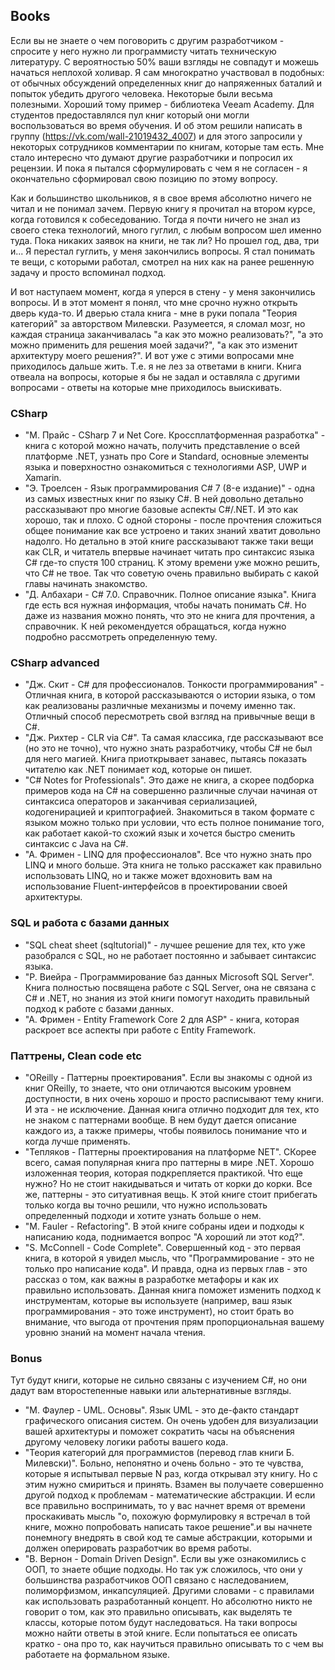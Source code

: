 ## Books

Если вы не знаете о чем поговорить с другим разработчиком - спросите у него нужно ли программисту читать техническую литературу. С вероятностью 50% ваши взгляды не совпадут и можешь начаться неплохой холивар. Я сам многократно участвовал в подобных: от обычных обсуждений определенных книг до напряженных баталий и попыток убедить другого человека. Некоторые были весьма полезными. Хороший тому пример - библиотека Veeam Academy. Для студентов предоставлялся пул книг который они могли воспользоваться во время обучения. И об этом решили написать в группу (https://vk.com/wall-21019432_4007) и для этого запросили у некоторых сотрудников комментарии по книгам, которые там есть. Мне стало интересно что думают другие разработчики и попросил их рецензии. И пока я пытался сформулировать с чем я не согласен - я окончательно сформировал свою позицию по этому вопросу.

Как и большинство школьников, я в свое время абсолютно ничего не читал и не понимал зачем. Первую книгу я прочитал на втором курсе, когда готовился к собеседованию. Тогда я почти ничего не знал из своего стека технологий, много гуглил, с любым вопросом шел именно туда. Пока никаких заявок на книги, не так ли? Но прошел год, два, три и... Я перестал гуглить, у меня закончились вопросы. Я стал понимать те вещи, с которыми работал, смотрел на них как на ранее решенную задачу и просто вспоминал подход.

И вот наступаем момент, когда я уперся в стену - у меня закончились вопросы. И в этот момент я понял, что мне срочно нужно открыть дверь куда-то. И дверью стала книга - мне в руки попала "Теория категорий" за авторством Милевски. Разумеется, я сломал мозг, но каждая страница заканчивалась "а как это можно реализовать?", "а это можно применить для решения моей задачи?", "а как это изменит архитектуру моего решения?". И вот уже с этими вопросами мне приходилось дальше жить. Т.е. я не лез за ответами в книги. Книга отвеала на вопросы, которые я бы не задал и оставляла с другими вопросами - ответы на которые мне приходилось выискивать.

### CSharp

- "М. Прайс - CSharp 7 и Net Core. Кроссплатформенная разработка" - книга с которой можно начать, получить представление о всей платформе .NET, узнать про Core и Standard, основные элементы языка и поверхностно ознакомиться с технологиями ASP, UWP и Xamarin.
- "Э. Троелсен - Язык программирования C# 7 (8-е издание)" - одна из самых известных книг по языку C#. В ней довольно детально рассказывают про многие базовые аспекты C#/.NET. И это как хорошо, так и плохо. С одной стороны - после прочтения сложиться общее понимание как все устроено и таких знаний хватит довольно надолго. Но детально в этой книге рассказывают также таки вещи как CLR, и читатель впервые начинает читать про синтаксис языка C# где-то спустя 100 страниц. К этому времени уже можно решить, что C# не твое. Так что советую очень правильно выбирать с какой главы начинать знакомство.
- "Д. Албахари - C# 7.0. Справочник. Полное описание языка". Книга где есть вся нужная информация, чтобы начать понимать C#. Но даже из названия можно понять, что это не книга для прочтения, а справочник. К ней рекомендуется обращаться, когда нужно подробно рассмотреть определенную тему.

### CSharp advanced

- "Дж. Скит - C# для профессионалов. Тонкости программирования" - Отличная книга, в которой рассказываются о истории языка, о том как реализованы различные механизмы и почему именно так. Отличный способ пересмотреть свой взгляд на привычные вещи в C#.
- "Дж. Рихтер - CLR via C#". Та самая классика, где рассказывают все (но это не точно), что нужно знать разработчику, чтобы C# не был для него магией. Книга приоткрывает занавес, пытаясь показать читателю как .NET понимает код, которые он пишет. 
- "C# Notes for Professionals". Это даже не книга, а скорее подборка примеров кода на C# на совершенно различные случаи начиная от синтаксиса операторов и заканчивая сериализацией, кодогенирацией и криптографией. Знакомиться в таком формате с языком можно только при условии, что есть полное понимание того, как работает какой-то схожий язык и хочется быстро сменить синтаксис с Java на C#.
- "А. Фримен - LINQ для профессионалов". Все что нужно знать про LINQ и много больше. Эта книга не только расскажет как правильно использовать LINQ, но и также может вдохновить вам на использование Fluent-интерфейсов в проектировании своей архитектуры.

### SQL и работа с базами данных

- "SQL cheat sheet (sqltutorial)" - лучшее решение для тех, кто уже разобрался с SQL, но не работает постоянно и забывает синтаксис языка.
- "Р. Виейра - Программирование баз данных Microsoft SQL Server". Книга полностью посвящена работе с SQL Server, она не связана с C# и .NET, но знания из этой книги помогут находить правильный подход к работе с базами данных.
- "А. Фримен - Entity Framework Core 2 для ASP" - книга, которая раскроет все аспекты при работе с Entity Framework.

### Паттрены, Clean code etc

- "OReilly - Паттерны проектирования". Если вы знакомы с одной из книг OReilly, то знаете, что они отличаются высоким уровнем доступности, в них очень хорошо и просто расписывают тему книги. И эта - не исключение. Данная книга отлично подходит для тех, кто не знаком с паттернами вообще. В нем будут дается описание каждого из, а также примеры, чтобы появилось понимание что и когда лучше применять.
- "Тепляков - Паттерны проектирования на платформе NET". СКорее всего, самая популярная книга про паттерны в мире .NET. Хорошо изложенная теория, которая подкрепляется практикой. Что еще нужно? Но не стоит накидываться и читать от корки до корки. Все же, паттерны - это ситуативная вещь. К этой книге стоит прибегать только когда вы точно решили, что нужно использовать определенный подходи и хотите узнать больше о нем.
- "M. Fauler - Refactoring". В этой книге собраны идеи и подходы к написанию кода, поднимается вопрос "А хороший ли этот код?".
- "S. McConnell - Code Complete". Совершенный код - это первая книга, в которой я увидел мысль, что "Программирование - это не только про написание кода". И правда, одна из первых глав - это рассказ о том, как важны в разработке метафоры и как их правильно использовать. Данная книга поможет изменить подход к инструментам, которые вы используете (например, ваш язык программирования - это тоже инструмент), но стоит брать во внимание, что выгода от прочтения прям пропорциональная вашему уровню знаний на момент начала чтения.

### Bonus

Тут будут книги, которые не сильно связаны с изучением C#, но они дадут вам второстепенные навыки или альтернативные взгляды.

- "М. Фаулер - UML. Основы". Язык UML - это де-факто стандарт графического описания систем. Он очень удобен для визуализации вашей архитектуры и поможет сократить часы на объяснения другому человеку логики работы вашего кода.
- "Теория категорий для программистов (перевод глав книги Б. Милевски)". Больно, непонятно и очень больно - это те чувства, которые я испытывал первые N раз, когда открывал эту книгу. Но с этим нужно смириться и принять. Взамен вы получаете совершенно другой подход к проблемам - математические абстракции. И если все правильно воспринимать, то у вас начнет время от времени проскакивать мысль "о, похожую формулировку я встречал в той книге, можно попробовать написать такое решение".и вы начнете понемногу внедрять в свой код те самые абстракции, которыми и должен оперировать разработчик во время работы. 
- "В. Вернон - Domain Driven Design". Если вы уже ознакомились с ООП, то знаете общие подходы. Но так уж сложилось, что они у большинства разработчиков ООП связано с наследованием, полиморфизмом, инкапсуляцией. Другими словами - с правилами как использовать разработанный концепт. Но абсолютно никто не говорит о том, как это правильно описывать, как выделять те классы, которые потом будут наследоваться. На таки вопросы можно найти ответы в этой книге. Если попытаться ее описать кратко - она про то, как научиться правильно описывать то с чем вы работаете на формальном языке.

<!-- То, что я не включил:
- Dependency Injection. Книжка хай-левела. Она не сколько о шарпах, больше о проектировании и подобном. Я ее сам еще не читал, но на нее очень хорошие рецензии. Читать уже после Рихтера, разве что.
- A. Davies - Async in CSharp 5.0 - В этой книге описывают важные аспекты новой фичи (асинхронности) в шарпе. Читать есть смысл когда уже будут знания общие и нужно будет именно с асинхронностью познакомится.
- The Task-based Asynchronous Pattern - полное погружение в асинхронщину.
- under-the-hood-of-net-memory-management - все про память в C#.
- Боуэн, Крейн, Резник - Основы Windows Communication Foundation для .NET Framework 3.5
- Мак-Дональд Мэтью - Windows Presentation Foundation в .NET 4
- Петцольд Ч. - Windows Presentation Foundation (WPF)
- ASP.NET Core MVC 2, Фримен
- NET-Microservices-Architecture-for-Containerized-NET-Applications-(Microsoft-eBook)
- Architecting Modern Web Applications with ASP.NET Core and Azure
- Скот Чакон - Pro Git
- Фаулер - Архитектура корпоративных программных приложений
- Крис Смит - Программирование_на_FSharp
-->